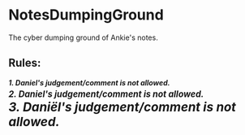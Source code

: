 # NotesDumpingGround
The cyber dumping ground of Ankie's notes.

## Rules:
***1. Daniel's judgement/comment is not allowed.***  
***<big> 2. Daniel's judgement/comment is not allowed.<big>***  
***<big> 3. Daniël's judgement/comment is not allowed.<big>***
